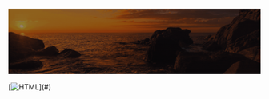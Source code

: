 ![Animação de Digitação](media/Cabeçalho.gif)


[![HTML](https://img.shields.io/badge/-HTML-333333?style=for-the-badge&logo=html5&logoColor=lightgrey&labelColor=rgba(255,255,255,0.9)&color=rgb(0,0,255))](#)


